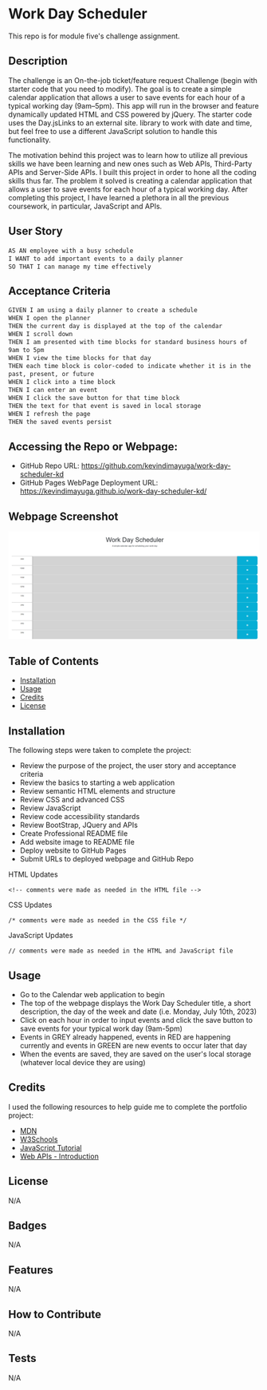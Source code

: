 # Work Day Scheduler

This repo is for module five's challenge assignment.

## Description

The challenge is an On-the-job ticket/feature request Challenge (begin with starter code that you need to modify). The goal is to create a simple calendar application that allows a user to save events for each hour of a typical working day (9am–5pm). This app will run in the browser and feature dynamically updated HTML and CSS powered by jQuery. The starter code uses the Day.jsLinks to an external site. library to work with date and time, but feel free to use a different JavaScript solution to handle this functionality.

The motivation behind this project was to learn how to utilize all previous skills we have been learning and new ones such as Web APIs, Third-Party APIs and Server-Side APIs. I built this project in order to hone all the coding skills thus far. The problem it solved is creating a calendar application that allows a user to save events for each hour of a typical working day. After completing this project, I have learned a plethora in all the previous coursework, in particular, JavaScript and APIs.

## User Story

```
AS AN employee with a busy schedule
I WANT to add important events to a daily planner
SO THAT I can manage my time effectively
```

## Acceptance Criteria

```
GIVEN I am using a daily planner to create a schedule
WHEN I open the planner
THEN the current day is displayed at the top of the calendar
WHEN I scroll down
THEN I am presented with time blocks for standard business hours of 9am to 5pm
WHEN I view the time blocks for that day
THEN each time block is color-coded to indicate whether it is in the past, present, or future
WHEN I click into a time block
THEN I can enter an event
WHEN I click the save button for that time block
THEN the text for that event is saved in local storage
WHEN I refresh the page
THEN the saved events persist
```

## Accessing the Repo or Webpage:

- GitHub Repo URL: https://github.com/kevindimayuga/work-day-scheduler-kd
- GitHub Pages WebPage Deployment URL: https://kevindimayuga.github.io/work-day-scheduler-kd/

## Webpage Screenshot

![work day scheduler webpage screenshot](./assets/images/kevindimayuga.github.io_work-day-scheduler-kd.png)

## Table of Contents

- [Installation](#installation)
- [Usage](#usage)
- [Credits](#credits)
- [License](#license)

## Installation

The following steps were taken to complete the project:
- Review the purpose of the project, the user story and acceptance criteria
- Review the basics to starting a web application
- Review semantic HTML elements and structure
- Review CSS and advanced CSS
- Review JavaScript
- Review code accessibility standards
- Review BootStrap, JQuery and APIs
- Create Professional README file
- Add website image to README file
- Deploy website to GitHub Pages
- Submit URLs to deployed webpage and GitHub Repo

HTML Updates
```
<!-- comments were made as needed in the HTML file -->
```

CSS Updates
```
/* comments were made as needed in the CSS file */
```

JavaScript Updates
```
// comments were made as needed in the HTML and JavaScript file
```

## Usage

- Go to the Calendar web application to begin
- The top of the webpage displays the Work Day Scheduler title, a short description, the day of the week and date (i.e. Monday, July 10th, 2023)
- Click on each hour in order to input events and click the save button to save events for your typical work day (9am-5pm)
- Events in GREY already happened, events in RED are happening currently and events in GREEN are new events to occur later that day
- When the events are saved, they are saved on the user's local storage (whatever local device they are using)

## Credits

I used the following resources to help guide me to complete the portfolio project:

- [MDN](https://developer.mozilla.org/en-US/)
- [W3Schools](https://www.w3schools.com/)
- [JavaScript Tutorial](https://www.w3schools.com/js/)
- [Web APIs - Introduction](https://www.w3schools.com/js/js_api_intro.asp)

## License

N/A

## Badges

N/A

## Features

N/A

## How to Contribute

N/A

## Tests

N/A